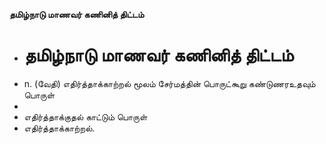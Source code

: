 **தமிழ்நாடு மாணவர் கணினித் திட்டம்**
- # தமிழ்நாடு மாணவர் கணினித் திட்டம்
- n. (வேதி) எதிர்த்தாக்காற்றல் மூலம் சேர்மத்தின் பொருட்கூறு கண்டுணரஉதவும் பொருள்
-
- எதிர்த்தாக்குதல் காட்டும் பொருள்
- எதிர்த்தாக்காற்றல்.

